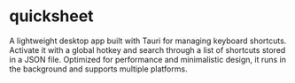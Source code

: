 # quicksheet

A lightweight desktop app built with Tauri for managing keyboard shortcuts. Activate it with a global hotkey and search through a list of shortcuts stored in a JSON file. Optimized for performance and minimalistic design, it runs in the background and supports multiple platforms.
